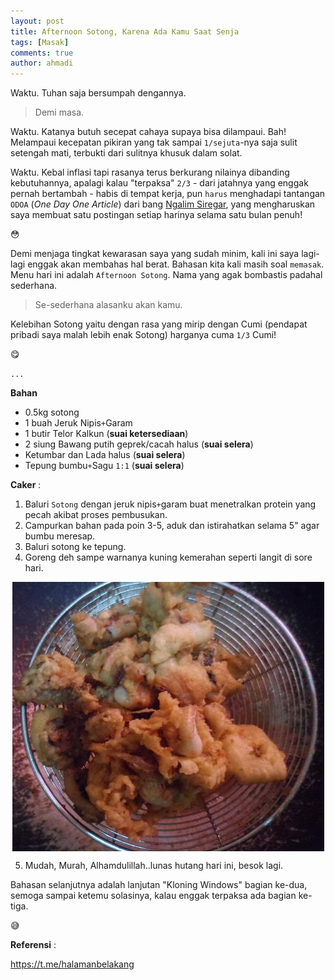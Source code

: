 ```yaml
---
layout: post
title: Afternoon Sotong, Karena Ada Kamu Saat Senja
tags: [Masak]
comments: true
author: ahmadi
--- 
```


Waktu. Tuhan saja bersumpah dengannya. 

>Demi masa.

Waktu. Katanya butuh secepat cahaya supaya bisa dilampaui. Bah! Melampaui kecepatan pikiran yang tak sampai `1/sejuta`-nya saja sulit setengah mati, terbukti dari sulitnya khusuk dalam solat. 

Waktu. Kebal inflasi tapi rasanya terus berkurang nilainya dibanding kebutuhannya, apalagi kalau "terpaksa" `2/3` - dari jatahnya yang enggak pernah bertambah - habis di tempat kerja, pun `harus` menghadapi tantangan `ODOA` (*One Day One Article*) dari bang [Ngalim Siregar](http://linhub.io/), yang mengharuskan saya membuat satu postingan setiap harinya selama satu bulan penuh!

😳

Demi menjaga tingkat kewarasan saya yang sudah minim, kali ini saya lagi-lagi enggak akan membahas hal berat. Bahasan kita kali masih soal `memasak`. Menu hari ini adalah `Afternoon Sotong`. Nama yang agak bombastis padahal sederhana. 

>Se-sederhana alasanku akan kamu. 

Kelebihan Sotong yaitu dengan rasa yang mirip dengan Cumi (pendapat pribadi saya malah lebih enak Sotong) harganya cuma `1/3` Cumi!

😋

`...`

**Bahan**

- 0.5kg sotong
- 1 buah Jeruk Nipis`+`Garam
- 1 butir Telor Kalkun (**suai ketersediaan**)
- 2 siung Bawang putih geprek/cacah halus (**suai selera**)
- Ketumbar dan Lada halus (**suai selera**)
- Tepung bumbu`+`Sagu `1:1` (**suai selera**)

**Caker** :

1. Baluri `Sotong` dengan jeruk nipis`+`garam buat menetralkan protein yang pecah akibat proses pembusukan.
2. Campurkan bahan pada poin 3-5, aduk dan istirahatkan selama 5" agar bumbu meresap.
3. Baluri sotong ke tepung.
4. Goreng deh sampe warnanya kuning kemerahan seperti langit di sore hari.

<img border="0" src="/img/afternoon-sotong.jpg" style="display:block; margin:auto; max-width: 100%;">

5. Mudah, Murah, Alhamdulillah..lunas hutang hari ini, besok lagi.

Bahasan selanjutnya adalah lanjutan "Kloning Windows" bagian ke-dua, semoga sampai ketemu solasinya, kalau enggak terpaksa ada bagian ke-tiga.

😅

**Referensi** :

<https://t.me/halamanbelakang> 
